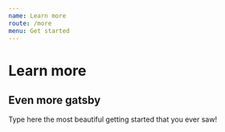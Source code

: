 ```yaml
---
name: Learn more
route: /more
menu: Get started
---
```

# Learn more
## Even more gatsby
Type here the most beautiful getting started that you ever saw!
